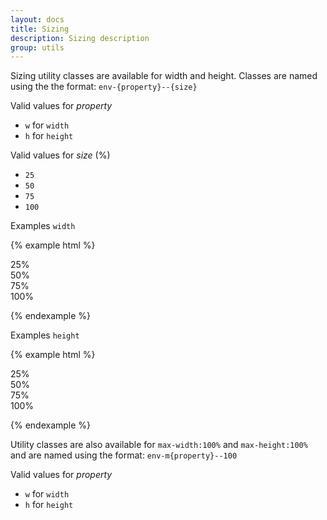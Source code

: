 ```yaml
---
layout: docs
title: Sizing
description: Sizing description
group: utils
---
```

Sizing utility classes are available for width and height. Classes are named using the the format: `env-{property}--{size}`

Valid values for _property_
* `w` for `width`
* `h` for `height`

Valid values for _size_ (%)
* `25`
* `50`
* `75`
* `100`

Examples `width`

{% example html %}

<div class="example-sizing"> 
   <div class="env-w--25 env-p-around--x-small env-m-bottom--small">25%</div>
   <div class="env-w--50 env-p-around--x-small env-m-bottom--small">50%</div>
   <div class="env-w--75 env-p-around--x-small env-m-bottom--small">75%</div>
   <div class="env-w--100 env-p-around--x-small">100%</div>
</div>

{% endexample %}

Examples `height`

{% example html %}

<div class="example-sizing-h"> 
   <div class="env-h--25 env-p-around--x-small env-m-right--small sv-d--inline-block">25%</div>
   <div class="env-h--50 env-p-around--x-small env-m-right--small sv-d--inline-block">50%</div>
   <div class="env-h--75 env-p-around--x-small env-m-right--small sv-d--inline-block">75%</div>
   <div class="env-h--100 env-p-around--x-small sv-d--inline-block">100%</div>
</div>

{% endexample %}

Utility classes are also available for `max-width:100%` and `max-height:100%` and are named using the format: `env-m{property}--100` 

Valid values for _property_
* `w` for `width`
* `h` for `height`

